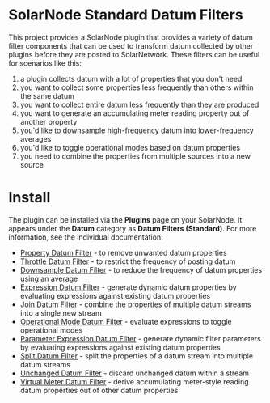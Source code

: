 # SolarNode Standard Datum Filters

This project provides a SolarNode plugin that provides a variety of datum filter components that can
be used to transform datum collected by other plugins before they are posted to SolarNetwork. These
filters can be useful for scenarios like this:

 1. a plugin collects datum with a lot of properties that you don't need
 2. you want to collect some properties less frequently than others within the same datum
 3. you want to collect entire datum less frequently than they are produced
 4. you want to generate an accumulating meter reading property out of another property
 5. you'd like to downsample high-frequency datum into lower-frequency averages
 6. you'd like to toggle operational modes based on datum properties
 7. you need to combine the properties from multiple sources into a new source

# Install

The plugin can be installed via the **Plugins** page on your SolarNode. It appears under the
**Datum** category as **Datum Filters (Standard)**. For more information, see the individual
documentation:

 * [Property Datum Filter](README-Property.md) - to remove unwanted datum properties
 * [Throttle Datum Filter](README-Throttle.md) - to restrict the frequency of posting datum
 * [Downsample Datum Filter](README-Downsample.md) - to reduce the frequency of datum properties
   using an average
 * [Expression Datum Filter](README-Expression.md) - generate dynamic datum properties by evaluating
   expressions against existing datum properties
 * [Join Datum Filter](README-Join.md) - combine the properties of multiple datum streams into a
   single new stream
 * [Operational Mode Datum Filter](README-OpMode.md) - evaluate expressions to toggle operational
   modes
 * [Parameter Expression Datum Filter](README-Parameter.md) - generate dynamic filter parameters
   by evaluating expressions against existing datum properties
 * [Split Datum Filter](README-Split.md) - split the properties of a datum stream into multiple
   datum streams
 * [Unchanged Datum Filter](README-Unchanged.md) - discard unchanged datum within a stream
 * [Virtual Meter Datum Filter](README-VirtualMeter.md) - derive accumulating meter-style reading
   datum properties out of other datum properties
